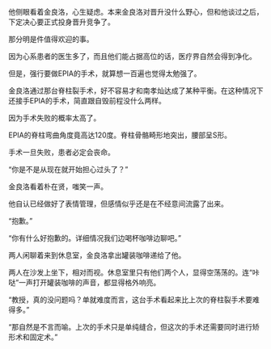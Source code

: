 他侧眼看着金良洛，心生疑虑。本来金良洛对晋升没什么野心，但和他谈过之后，下定决心要正式投身晋升竞争了。

那分明是件值得欢迎的事。

因为心系患者的医生多了，而且他们能占据高位的话，医疗界自然会得到净化。

但是，强行要做EPIA的手术，就算想一百遍也觉得太勉强了。

金良洛通过那台脊柱裂手术，好不容易才和南孝灿达成了某种平衡。在这种情况下还接手EPIA的手术，简直跟自毁前程没什么两样。

因为手术失败的概率太高了。

EPIA的脊柱弯曲角度竟高达120度。脊柱骨骼畸形地突出，腰部呈S形。

手术一旦失败，患者必定会丧命。

“你是不是从现在就开始担心过头了？”

金良洛看着朴在贤，嗤笑一声。

他自认已经做好了表情管理，但感情似乎还是在不经意间流露了出来。

“抱歉。”

“你有什么好抱歉的。详细情况我们边喝杯咖啡边聊吧。”

两人闲聊着来到休息室，金良洛拿出罐装咖啡递给了他。

两人在沙发上坐下，相对而视。休息室里只有他们两个人，显得空荡荡的。连“咔哒”一声打开罐装咖啡的声音，都显得格外响亮。

“教授，真的没问题吗？单就难度而言，这台手术看起来比上次的脊柱裂手术要难得多。”

“那自然是不言而喻。上次的手术只是单纯缝合，但这次的手术还需要同时进行矫形术和固定术。”